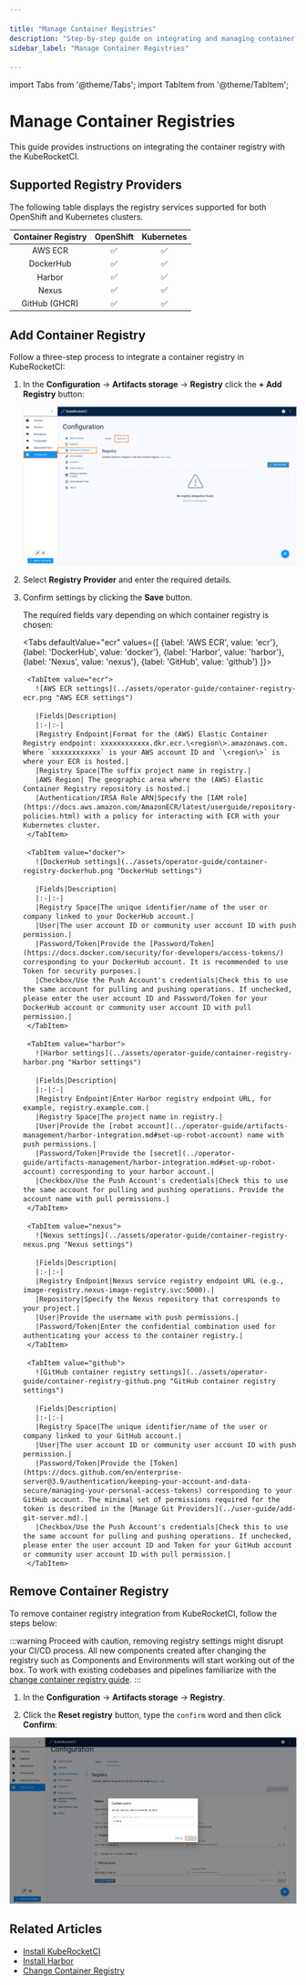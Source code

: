 ```yaml
---

title: "Manage Container Registries"
description: "Step-by-step guide on integrating and managing container registries within KubeRocketCI, enhancing artifact storage and deployment processes."
sidebar_label: "Manage Container Registries"

---
```

<!-- markdownlint-disable MD025 -->

import Tabs from '@theme/Tabs';
import TabItem from '@theme/TabItem';

# Manage Container Registries

<head>
  <link rel="canonical" href="https://docs.kuberocketci.io/docs/user-guide/manage-container-registries" />
</head>

This guide provides instructions on integrating the container registry with the KubeRocketCI.

## Supported Registry Providers

The following table displays the registry services supported for both OpenShift and Kubernetes clusters.

|Container Registry|OpenShift|Kubernetes|
|:-:|:-:|:-:|
|AWS ECR|:white_check_mark:|:white_check_mark:|
|DockerHub|:white_check_mark:|:white_check_mark:|
|Harbor|:white_check_mark:|:white_check_mark:|
|Nexus|:white_check_mark:|:white_check_mark:|
|GitHub (GHCR)|:white_check_mark:|:white_check_mark:|

## Add Container Registry

Follow a three-step process to integrate a container registry in KubeRocketCI:

1. In the **Configuration** -> **Artifacts storage** -> **Registry** click the **+ Add Registry** button:

    ![Registry settings](../assets/operator-guide/container-registry-list.png "Registry settings")

2. Select **Registry Provider** and enter the required details.

3. Confirm settings by clicking the **Save** button.

    The required fields vary depending on which container registry is chosen:

    <Tabs
      defaultValue="ecr"
      values={[
        {label: 'AWS ECR', value: 'ecr'},
        {label: 'DockerHub', value: 'docker'},
        {label: 'Harbor', value: 'harbor'},
        {label: 'Nexus', value: 'nexus'},
        {label: 'GitHub', value: 'github'}
      ]}>

        <TabItem value="ecr">
          ![AWS ECR settings](../assets/operator-guide/container-registry-ecr.png "AWS ECR settings")

          |Fields|Description|
          |:-|:-|
          |Registry Endpoint|Format for the (AWS) Elastic Container Registry endpoint: xxxxxxxxxxxx.dkr.ecr.\<region\>.amazonaws.com. Where `xxxxxxxxxxxx` is your AWS account ID and `\<region\>` is where your ECR is hosted.|
          |Registry Space|The suffix project name in registry.|
          |AWS Region| The geographic area where the (AWS) Elastic Container Registry repository is hosted.|
          |Authentication/IRSA Role ARN|Specify the [IAM role](https://docs.aws.amazon.com/AmazonECR/latest/userguide/repository-policies.html) with a policy for interacting with ECR with your Kubernetes cluster.
        </TabItem>

        <TabItem value="docker">
          ![DockerHub settings](../assets/operator-guide/container-registry-dockerhub.png "DockerHub settings")

          |Fields|Description|
          |:-|:-|
          |Registry Space|The unique identifier/name of the user or company linked to your DockerHub account.|
          |User|The user account ID or community user account ID with push permission.|
          |Password/Token|Provide the [Password/Token](https://docs.docker.com/security/for-developers/access-tokens/) corresponding to your DockerHub account. It is recommended to use Token for security purposes.|
          |Checkbox/Use the Push Account's credentials|Check this to use the same account for pulling and pushing operations. If unchecked, please enter the user account ID and Password/Token for your DockerHub account or community user account ID with pull permission.|
        </TabItem>

        <TabItem value="harbor">
          ![Harbor settings](../assets/operator-guide/container-registry-harbor.png "Harbor settings")

          |Fields|Description|
          |:-|:-|
          |Registry Endpoint|Enter Harbor registry endpoint URL, for example, registry.example.com.|
          |Registry Space|The project name in registry.|
          |User|Provide the [robot account](../operator-guide/artifacts-management/harbor-integration.md#set-up-robot-account) name with push permissions.|
          |Password/Token|Provide the [secret](../operator-guide/artifacts-management/harbor-integration.md#set-up-robot-account) corresponding to your harbor account.|
          |Checkbox/Use the Push Account's credentials|Check this to use the same account for pulling and pushing operations. Provide the account name with pull permissions.|
        </TabItem>

        <TabItem value="nexus">
          ![Nexus settings](../assets/operator-guide/container-registry-nexus.png "Nexus settings")

          |Fields|Description|
          |:-|:-|
          |Registry Endpoint|Nexus service registry endpoint URL (e.g., image-registry.nexus-image-registry.svc:5000).|
          |Repository|Specify the Nexus repository that corresponds to your project.|
          |User|Provide the username with push permissions.|
          |Password/Token|Enter the confidential combination used for authenticating your access to the container registry.|
        </TabItem>

        <TabItem value="github">
          ![GitHub container registry settings](../assets/operator-guide/container-registry-github.png "GitHub container registry settings")

          |Fields|Description|
          |:-|:-|
          |Registry Space|The unique identifier/name of the user or company linked to your GitHub account.|
          |User|The user account ID or community user account ID with push permission.|
          |Password/Token|Provide the [Token](https://docs.github.com/en/enterprise-server@3.9/authentication/keeping-your-account-and-data-secure/managing-your-personal-access-tokens) corresponding to your  GitHub account. The minimal set of permissions required for the token is described in the [Manage Git Providers](../user-guide/add-git-server.md).|
          |Checkbox/Use the Push Account's credentials|Check this to use the same account for pulling and pushing operations. If unchecked, please enter the user account ID and Token for your GitHub account or community user account ID with pull permission.|
        </TabItem>
    </Tabs>

## Remove Container Registry

To remove container registry integration from KubeRocketCI, follow the steps below:

:::warning
    Proceed with caution, removing registry settings might disrupt your CI/CD process. All new components created after changing the registry such as Components and Environments will start working out of the box. To work with existing codebases and pipelines familiarize with the [change container registry guide](change-container-registry.md).
:::

  1. In the **Configuration** -> **Artifacts storage** -> **Registry**.

  2. Click the **Reset registry** button, type the `confirm` word and then click **Confirm**:

  ![Registry settings](../assets/operator-guide/container-registry-reset.png "Registry settings")

## Related Articles

* [Install KubeRocketCI](../operator-guide/install-kuberocketci.md)
* [Install Harbor](../operator-guide/artifacts-management/harbor-installation.md)
* [Change Container Registry](change-container-registry.md)
